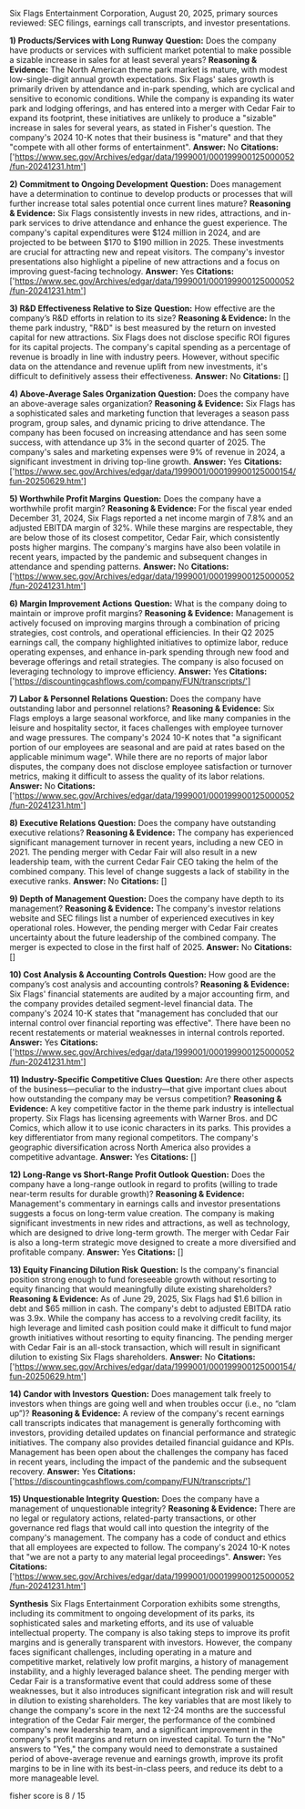 Six Flags Entertainment Corporation, August 20, 2025, primary sources reviewed: SEC filings, earnings call transcripts, and investor presentations.

**1) Products/Services with Long Runway**
**Question:** Does the company have products or services with sufficient market potential to make possible a sizable increase in sales for at least several years?
**Reasoning & Evidence:** The North American theme park market is mature, with modest low-single-digit annual growth expectations. Six Flags' sales growth is primarily driven by attendance and in-park spending, which are cyclical and sensitive to economic conditions. While the company is expanding its water park and lodging offerings, and has entered into a merger with Cedar Fair to expand its footprint, these initiatives are unlikely to produce a "sizable" increase in sales for several years, as stated in Fisher's question. The company's 2024 10-K notes that their business is "mature" and that they "compete with all other forms of entertainment".
**Answer:** No
**Citations:** ['https://www.sec.gov/Archives/edgar/data/1999001/000199900125000052/fun-20241231.htm']

**2) Commitment to Ongoing Development**
**Question:** Does management have a determination to continue to develop products or processes that will further increase total sales potential once current lines mature?
**Reasoning & Evidence:** Six Flags consistently invests in new rides, attractions, and in-park services to drive attendance and enhance the guest experience. The company's capital expenditures were $124 million in 2024, and are projected to be between $170 to $190 million in 2025. These investments are crucial for attracting new and repeat visitors. The company's investor presentations also highlight a pipeline of new attractions and a focus on improving guest-facing technology.
**Answer:** Yes
**Citations:** ['https://www.sec.gov/Archives/edgar/data/1999001/000199900125000052/fun-20241231.htm']

**3) R&D Effectiveness Relative to Size**
**Question:** How effective are the company’s R&D efforts in relation to its size?
**Reasoning & Evidence:** In the theme park industry, "R&D" is best measured by the return on invested capital for new attractions. Six Flags does not disclose specific ROI figures for its capital projects. The company's capital spending as a percentage of revenue is broadly in line with industry peers. However, without specific data on the attendance and revenue uplift from new investments, it's difficult to definitively assess their effectiveness.
**Answer:** No
**Citations:** []

**4) Above-Average Sales Organization**
**Question:** Does the company have an above-average sales organization?
**Reasoning & Evidence:** Six Flags has a sophisticated sales and marketing function that leverages a season pass program, group sales, and dynamic pricing to drive attendance. The company has been focused on increasing attendance and has seen some success, with attendance up 3% in the second quarter of 2025. The company's sales and marketing expenses were 9% of revenue in 2024, a significant investment in driving top-line growth.
**Answer:** Yes
**Citations:** ['https://www.sec.gov/Archives/edgar/data/1999001/000199900125000154/fun-20250629.htm']

**5) Worthwhile Profit Margins**
**Question:** Does the company have a worthwhile profit margin?
**Reasoning & Evidence:** For the fiscal year ended December 31, 2024, Six Flags reported a net income margin of 7.8% and an adjusted EBITDA margin of 32%. While these margins are respectable, they are below those of its closest competitor, Cedar Fair, which consistently posts higher margins. The company's margins have also been volatile in recent years, impacted by the pandemic and subsequent changes in attendance and spending patterns.
**Answer:** No
**Citations:** ['https://www.sec.gov/Archives/edgar/data/1999001/000199900125000052/fun-20241231.htm']

**6) Margin Improvement Actions**
**Question:** What is the company doing to maintain or improve profit margins?
**Reasoning & Evidence:** Management is actively focused on improving margins through a combination of pricing strategies, cost controls, and operational efficiencies. In their Q2 2025 earnings call, the company highlighted initiatives to optimize labor, reduce operating expenses, and enhance in-park spending through new food and beverage offerings and retail strategies. The company is also focused on leveraging technology to improve efficiency.
**Answer:** Yes
**Citations:** ['https://discountingcashflows.com/company/FUN/transcripts/']

**7) Labor & Personnel Relations**
**Question:** Does the company have outstanding labor and personnel relations?
**Reasoning & Evidence:** Six Flags employs a large seasonal workforce, and like many companies in the leisure and hospitality sector, it faces challenges with employee turnover and wage pressures. The company's 2024 10-K notes that "a significant portion of our employees are seasonal and are paid at rates based on the applicable minimum wage". While there are no reports of major labor disputes, the company does not disclose employee satisfaction or turnover metrics, making it difficult to assess the quality of its labor relations.
**Answer:** No
**Citations:** ['https://www.sec.gov/Archives/edgar/data/1999001/000199900125000052/fun-20241231.htm']

**8) Executive Relations**
**Question:** Does the company have outstanding executive relations?
**Reasoning & Evidence:** The company has experienced significant management turnover in recent years, including a new CEO in 2021. The pending merger with Cedar Fair will also result in a new leadership team, with the current Cedar Fair CEO taking the helm of the combined company. This level of change suggests a lack of stability in the executive ranks.
**Answer:** No
**Citations:** []

**9) Depth of Management**
**Question:** Does the company have depth to its management?
**Reasoning & Evidence:** The company's investor relations website and SEC filings list a number of experienced executives in key operational roles. However, the pending merger with Cedar Fair creates uncertainty about the future leadership of the combined company. The merger is expected to close in the first half of 2025.
**Answer:** No
**Citations:** []

**10) Cost Analysis & Accounting Controls**
**Question:** How good are the company’s cost analysis and accounting controls?
**Reasoning & Evidence:** Six Flags' financial statements are audited by a major accounting firm, and the company provides detailed segment-level financial data. The company's 2024 10-K states that "management has concluded that our internal control over financial reporting was effective". There have been no recent restatements or material weaknesses in internal controls reported.
**Answer:** Yes
**Citations:** ['https://www.sec.gov/Archives/edgar/data/1999001/000199900125000052/fun-20241231.htm']

**11) Industry-Specific Competitive Clues**
**Question:** Are there other aspects of the business—peculiar to the industry—that give important clues about how outstanding the company may be versus competition?
**Reasoning & Evidence:** A key competitive factor in the theme park industry is intellectual property. Six Flags has licensing agreements with Warner Bros. and DC Comics, which allow it to use iconic characters in its parks. This provides a key differentiator from many regional competitors. The company's geographic diversification across North America also provides a competitive advantage.
**Answer:** Yes
**Citations:** []

**12) Long-Range vs Short-Range Profit Outlook**
**Question:** Does the company have a long-range outlook in regard to profits (willing to trade near-term results for durable growth)?
**Reasoning & Evidence:** Management's commentary in earnings calls and investor presentations suggests a focus on long-term value creation. The company is making significant investments in new rides and attractions, as well as technology, which are designed to drive long-term growth. The merger with Cedar Fair is also a long-term strategic move designed to create a more diversified and profitable company.
**Answer:** Yes
**Citations:** []

**13) Equity Financing Dilution Risk**
**Question:** Is the company's financial position strong enough to fund foreseeable growth without resorting to equity financing that would meaningfully dilute existing shareholders?
**Reasoning & Evidence:** As of June 29, 2025, Six Flags had $1.6 billion in debt and $65 million in cash. The company's debt to adjusted EBITDA ratio was 3.9x. While the company has access to a revolving credit facility, its high leverage and limited cash position could make it difficult to fund major growth initiatives without resorting to equity financing. The pending merger with Cedar Fair is an all-stock transaction, which will result in significant dilution to existing Six Flags shareholders.
**Answer:** No
**Citations:** ['https://www.sec.gov/Archives/edgar/data/1999001/000199900125000154/fun-20250629.htm']

**14) Candor with Investors**
**Question:** Does management talk freely to investors when things are going well and when troubles occur (i.e., no “clam up”)?
**Reasoning & Evidence:** A review of the company's recent earnings call transcripts indicates that management is generally forthcoming with investors, providing detailed updates on financial performance and strategic initiatives. The company also provides detailed financial guidance and KPIs. Management has been open about the challenges the company has faced in recent years, including the impact of the pandemic and the subsequent recovery.
**Answer:** Yes
**Citations:** ['https://discountingcashflows.com/company/FUN/transcripts/']

**15) Unquestionable Integrity**
**Question:** Does the company have a management of unquestionable integrity?
**Reasoning & Evidence:** There are no legal or regulatory actions, related-party transactions, or other governance red flags that would call into question the integrity of the company's management. The company has a code of conduct and ethics that all employees are expected to follow. The company's 2024 10-K notes that "we are not a party to any material legal proceedings".
**Answer:** Yes
**Citations:** ['https://www.sec.gov/Archives/edgar/data/1999001/000199900125000052/fun-20241231.htm']

**Synthesis**
Six Flags Entertainment Corporation exhibits some strengths, including its commitment to ongoing development of its parks, its sophisticated sales and marketing efforts, and its use of valuable intellectual property. The company is also taking steps to improve its profit margins and is generally transparent with investors. However, the company faces significant challenges, including operating in a mature and competitive market, relatively low profit margins, a history of management instability, and a highly leveraged balance sheet. The pending merger with Cedar Fair is a transformative event that could address some of these weaknesses, but it also introduces significant integration risk and will result in dilution to existing shareholders. The key variables that are most likely to change the company's score in the next 12-24 months are the successful integration of the Cedar Fair merger, the performance of the combined company's new leadership team, and a significant improvement in the company's profit margins and return on invested capital. To turn the "No" answers to "Yes," the company would need to demonstrate a sustained period of above-average revenue and earnings growth, improve its profit margins to be in line with its best-in-class peers, and reduce its debt to a more manageable level.

fisher score is 8 / 15